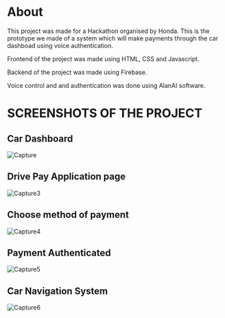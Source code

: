 # About

This project was made for a Hackathon organised by Honda. This is the prototype we made of a system which will make payments through the car dashboad using voice
authentication.

Frontend of the project was made using HTML, CSS and Javascript. 

Backend of the project was made using Firebase.

Voice control and and authentication was done using AlanAI software.

# SCREENSHOTS OF THE PROJECT

## Car Dashboard
![Capture](https://user-images.githubusercontent.com/45396488/117270947-58daaf00-ae77-11eb-8edb-808e9811bad9.JPG)

## Drive Pay Application page
![Capture3](https://user-images.githubusercontent.com/45396488/117271058-760f7d80-ae77-11eb-978a-fe35f64961e8.JPG)

## Choose method of payment
![Capture4](https://user-images.githubusercontent.com/45396488/117271075-790a6e00-ae77-11eb-8000-d0cb77dea289.JPG)

## Payment Authenticated
![Capture5](https://user-images.githubusercontent.com/45396488/117271086-7c055e80-ae77-11eb-9f09-c3c5fccda345.JPG)

## Car Navigation System
![Capture6](https://user-images.githubusercontent.com/45396488/117271098-7e67b880-ae77-11eb-9def-eee4bd45398d.JPG)
